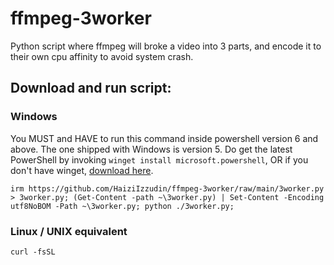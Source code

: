# ffmpeg-3worker
Python script where ffmpeg will broke a video into 3 parts, and encode it to their own cpu affinity to avoid system crash.

## Download and run script:
### Windows
You MUST and HAVE to run this command inside powershell version 6 and above. The one shipped with Windows is version 5. Do get the latest PowerShell by invoking `winget install microsoft.powershell`, OR if you don't have winget, [download here](https://learn.microsoft.com/en-gb/powershell/scripting/install/installing-powershell-on-windows?view=powershell-7.3#msi).
```
irm https://github.com/HaiziIzzudin/ffmpeg-3worker/raw/main/3worker.py > 3worker.py; (Get-Content -path ~\3worker.py) | Set-Content -Encoding utf8NoBOM -Path ~\3worker.py; python ./3worker.py;
```
### Linux / UNIX equivalent
```
curl -fsSL 
```
